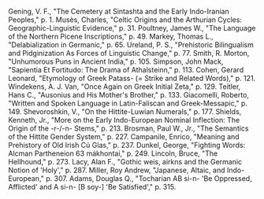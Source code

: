 Gening, V. F., "The Cemetery at Sintashta and the Early Indo-Iranian Peoples," p. 1.
Musès, Charles, "Celtic Origins and the Arthurian Cycles: Geographic-Linguistic Evidence," p. 31.
Poultney, James W., "The Language of the Northern Picene Inscriptions," p. 49.
Markey, Thomas L., "Delabialization in Germanic," p. 65.
Ureland, P. S., "Prehistoric Bilingualism and Pidginization As Forces of Linguistic Change," p. 77.
Smith, R. Morton, "Unhumorous Puns in Ancient India," p. 105.
Simpson, John Mack, "Sapientia Et Fortitudo: The Drama of Athalsteinn," p. 113.
Cohen, Gerard Leonard, "Etymology of Greek Patass- (= Strike and Related Words)," p. 121.
Windekens, A. J. Van, "Once Again on Greek Initial Zeta," p. 129.
Teitler, Hans C., "Ausonius and His Mother's Brother," p. 133.
Giacomelli, Roberto, "Written and Spoken Language in Latin-Faliscan and Greek-Messapic," p. 149.
Shevoroshkin, V., "On the Hittite-Luwian Numerals," p. 177.
Shields, Kenneth, Jr., "More on the Early Indo-European Nominal Inflection: The Origin of the -r-/-n- Stems," p. 213.
Brosman, Paul W., Jr., "The Semantics of the Hittite Gender System," p. 227.
Campanile, Enrico, "Meaning and Prehistory of Old Irish Cú Glas," p. 237.
Dunkel, George, "Fighting Words: Alcman Partheneion 63 mákhontai," p. 249.
Lincoln, Bruce, "The Hellhound," p. 273.
Lacy, Alan F., "Gothic weis, airkns and the Germanic Notion of 'Holy'," p. 287.
Miller, Roy Andrew, "Japanese, Altaic, and Indo-European," p. 307.
Adams, Douglas Q., "Tocharian AB si-n- 'Be Oppressed, Afflicted' and A si-n- [B soy-] 'Be Satisfied'," p. 315.